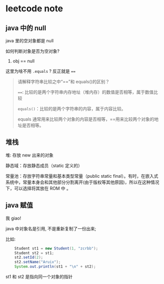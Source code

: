 # leetcode note

## java 中的 null

java 里的空对象都是 null

如何判断对象是否为空对象?

1. obj == null

这里为啥不用 `.equals` ? 反正就是 `==`

> 请解释字符串比较之中“==”和 equals()的区别？
>
> `==`: 比较的是两个字符串内存地址（堆内存）的数值是否相等，属于数值比较
>
> `equals()`：比较的是两个字符串的内容，属于内容比较。
>
> equals 通常用来比较两个对象的内容是否相等，==用来比较两个对象的地址是否相等。

## 堆栈

堆: 存放 new 出来的对象

静态域：存放静态成员（static 定义的）

常量池：存放字符串常量和基本类型常量（public static final）。有时，在嵌入式系统中，常量本身会和其他部分分割离开(由于版权等其他原因)，所以在这种情况下，可以选择将其放在 ROM 中 。

## java 赋值

我 giao!

java 中对象名是引用, 不是重新复制了一份出来;

比如:

```java
    Student st1 = new Student(1, "zcrbb");
    Student st2 = st1;
    st2.setId(2);
    st2.setName("Aruix");
    System.out.println(st1 + "\n" + st2);
```

st1 和 st2 是指向同一个对象的指针
